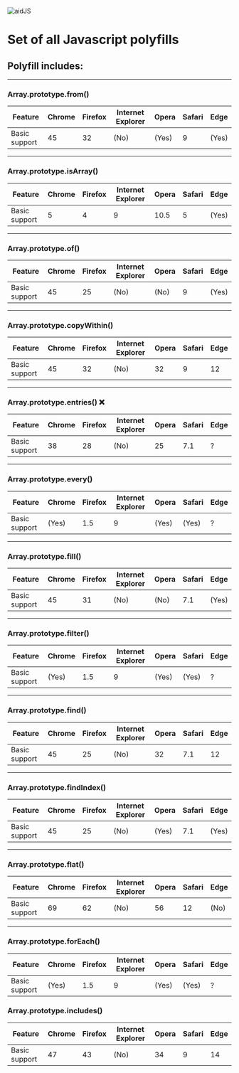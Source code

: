 ![aidJS](http://itten.ir/file/polyfill-logo.png)

# Set of all Javascript polyfills

## Polyfill includes:

---

### Array.prototype.from()

| Feature       | Chrome | Firefox | Internet Explorer | Opera | Safari | Edge  |
| ------------- | ------ | ------- | ----------------- | ----- | ------ | ----- |
| Basic support | 45     | 32      | (No)              | (Yes) | 9      | (Yes) |

---

### Array.prototype.isArray()

| Feature       | Chrome | Firefox | Internet Explorer | Opera | Safari | Edge  |
| ------------- | ------ | ------- | ----------------- | ----- | ------ | ----- |
| Basic support | 5      | 4       | 9                 | 10.5  | 5      | (Yes) |

---

### Array.prototype.of()

| Feature       | Chrome | Firefox | Internet Explorer | Opera | Safari | Edge  |
| ------------- | ------ | ------- | ----------------- | ----- | ------ | ----- |
| Basic support | 45     | 25      | (No)              | (No)  | 9      | (Yes) |

---

### Array.prototype.copyWithin()

| Feature       | Chrome | Firefox | Internet Explorer | Opera | Safari | Edge |
| ------------- | ------ | ------- | ----------------- | ----- | ------ | ---- |
| Basic support | 45     | 32      | (No)              | 32    | 9      | 12   |

---

### Array.prototype.entries() ❌

| Feature       | Chrome | Firefox | Internet Explorer | Opera | Safari | Edge |
| ------------- | ------ | ------- | ----------------- | ----- | ------ | ---- |
| Basic support | 38     | 28      | (No)              | 25    | 7.1    | ?    |

---

### Array.prototype.every()

| Feature       | Chrome | Firefox | Internet Explorer | Opera | Safari | Edge |
| ------------- | ------ | ------- | ----------------- | ----- | ------ | ---- |
| Basic support | (Yes)  | 1.5     | 9                 | (Yes) | (Yes)  | ?    |

---

### Array.prototype.fill()

| Feature       | Chrome | Firefox | Internet Explorer | Opera | Safari | Edge  |
| ------------- | ------ | ------- | ----------------- | ----- | ------ | ----- |
| Basic support | 45     | 31      | (No)              | (No)  | 7.1    | (Yes) |

---

### Array.prototype.filter()

| Feature       | Chrome | Firefox | Internet Explorer | Opera | Safari | Edge |
| ------------- | ------ | ------- | ----------------- | ----- | ------ | ---- |
| Basic support | (Yes)  | 1.5     | 9                 | (Yes) | (Yes)  | ?    |

---

### Array.prototype.find()

| Feature       | Chrome | Firefox | Internet Explorer | Opera | Safari | Edge |
| ------------- | ------ | ------- | ----------------- | ----- | ------ | ---- |
| Basic support | 45     | 25      | (No)              | 32    | 7.1    | 12   |

---

### Array.prototype.findIndex()

| Feature       | Chrome | Firefox | Internet Explorer | Opera | Safari | Edge  |
| ------------- | ------ | ------- | ----------------- | ----- | ------ | ----- |
| Basic support | 45     | 25      | (No)              | (Yes) | 7.1    | (Yes) |

---

### Array.prototype.flat()

| Feature       | Chrome | Firefox | Internet Explorer | Opera | Safari | Edge |
| ------------- | ------ | ------- | ----------------- | ----- | ------ | ---- |
| Basic support | 69     | 62      | (No)              | 56    | 12     | (No) |

---

### Array.prototype.forEach()

| Feature       | Chrome | Firefox | Internet Explorer | Opera | Safari | Edge |
| ------------- | ------ | ------- | ----------------- | ----- | ------ | ---- |
| Basic support | (Yes)  | 1.5     | 9                 | (Yes) | (Yes)  | ?    |

### Array.prototype.includes()

| Feature       | Chrome | Firefox | Internet Explorer | Opera | Safari | Edge |
| ------------- | ------ | ------- | ----------------- | ----- | ------ | ---- |
| Basic support | 47     | 43      | (No)              | 34    | 9      | 14   |
